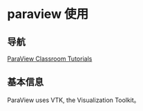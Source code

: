 # paraview 使用

## 导航

[ParaView Classroom Tutorials](https://www.paraview.org/Wiki/SNL_ParaView_Tutorials)


## 基本信息

ParaView uses VTK, the Visualization Toolkit。
<!--stackedit_data:
eyJoaXN0b3J5IjpbMTQwNTQ4Nzc0NCwtMTI2NzI5MzI5NCwtMT
AwOTIyNTgzM119
-->